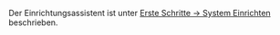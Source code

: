 Der Einrichtungsassistent ist unter [Erste Schritte -> System Einrichten](https://docs.excav.de/erste_schritte/system_einrichten/) beschrieben.
